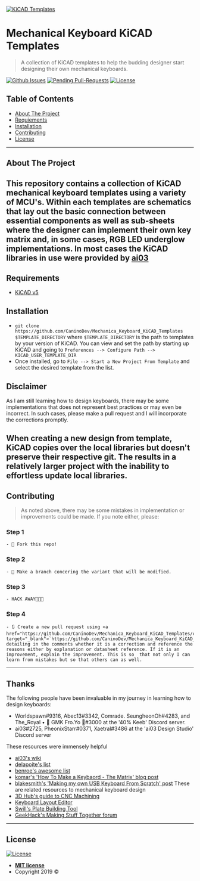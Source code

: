 <a href="https://github.com/CaninoDev/Mechanical_Keyboard_KiCAD_Templates"><img src="http://i.imgur.com/2TQ86Dp.png" title="Mechanical Keyboards KiCAD Templates" alt="KiCAD Templates"></a>

# Mechanical Keyboard KiCAD Templates

> A collection of KiCAD templates to help the budding designer start designing their own mechanical keyboards.

 [![Github Issues](http://githubbadges.herokuapp.com/badges/badgerbadgerbadger/issues.svg?style=flat-square)](https://github.com/badges/badgerbadgerbadger/issues) 
 [![Pending Pull-Requests](http://githubbadges.herokuapp.com/badges/badgerbadgerbadger/pulls.svg?style=flat-square)](https://github.com/badges/badgerbadgerbadger/pulls) 
 [![License](http://img.shields.io/:license-mit-blue.svg?style=flat-square)](http://badges.mit-license.org)

<!-- TABLE OF CONTENTS -->
## Table of Contents

- [About The Project](#about-the-project)
- [Requiements](#requirements)
- [Installation](#installation)
- [Contributing](#contributing)
- [License](#license)
---
<!-- ABOUT THE PROJECT -->
## About The Project
This repository contains a collection of KiCAD mechanical keyboard templates using a variety of MCU's. Within each templates are schematics that lay out the basic connection between essential components as well as sub-sheets where the designer can implement their own key matrix and, in some cases, RGB LED underglow implementations. In most cases the KiCAD libraries in use were provided by [ai03](https://github.com/ai03-2725)
---
<!-- REQUIREMENTS -->
## Requirements

- [KiCAD v5](http://www.kicad-pcb.org/)

<!-- INSTALLATION -->
## Installation

- `git clone https://github.com/CaninoDev/Mechanica_Keyboard_KiCAD_Templates $TEMPLATE_DIRECTORY` where `$TEMPLATE_DIRECTORY` is the path to templates by your version of KiCAD. You can view and set the path by starting up KiCAD and going to `Preferences --> Configure Path --> KICAD_USER_TEMPLATE_DIR` 
- Once installed, go to `File --> Start a New Project From Template` and select the desired template from the list.

<!-- DISCLAIMER -->
## Disclaimer

As I am still learning how to design keyboards, there may be some implementations that does not represent best practices or may even be incorrect. In such cases, please make a pull request and I will incorporate the corrections promptly. 

When creating a new design from template, KiCAD copies over the local libraries but doesn't preserve their respective git. The results in a relatively larger project with the inability to effortless update local libraries. 
---
<!-- CONTRIBUTING -->
## Contributing

> As noted above, there may be some mistakes in implementation or improvements could be made. If you note either, please:

### Step 1

    - 🍴 Fork this repo!

### Step 2
    - 👯 Make a branch concering the variant that will be modified.

### Step 3
    - HACK AWAY🔨🔨🔨

### Step 4
    - 🔃 Create a new pull request using <a href="https://github.com/CaninoDev/Mechanica_Keyboard_KiCAD_Templates/compare/" target="_blank">`https://github.com/CaninoDev/Mechanica_Keyboard_KiCAD_Templates/compare/`</a> detailing in the comments whether it is a correction and reference the reasons either by explanation or datasheet reference. If it is an improvement, explain the improvement. This is so  that not only I can learn from mistakes but so that others can as well. 
---
## Thanks

The following people have been invaluable in my journey in learning how to design keyboards:

- Worldspawn#9316, Abec13#3342, Comrade. SeungheonOh#4283, and The_Royal • 🍦 GMK Fro.Yo 🍦#3000 at the '40% Keeb' Discord server. 
- ai03#2725, PheonixStarr#0371, Xaetral#3486 at the 'ai03 Design Studio' Discord server

These resources were immensely helpful
- [ai03's wiki](https://wiki.ai03.me/)
- [delapoite's list](https://github.com/Delapouite/awesome-keyboard)
- [benroe's awesome list](https://github.com/BenRoe/awesome-mechanical-keyboard)
- [komar's 'How To Make a Keybaord - The Matrix' blog post](http://blog.komar.be/how-to-make-a-keyboard-the-matrix/)
- [blakesmith's 'Making my own USB Keyboard From Scratch' post](http://blakesmith.me/2019/01/16/making-my-own-usb-keyboard-from-scratch.html)
These are related resources to mechanical keyboard design
- [3D Hub's guide to CNC Machining](https://www.3dhubs.com/knowledge-base/how-design-parts-cnc-machining)
- [Keyboard Layout Editor](http://www.keyboard-layout-editor.com/)
- [Swill's Plate Building Tool](http://www.keyboard-layout-editor.com/)
- [GeekHack's Making Stuff Together forum](https://geekhack.org/index.php?board=117.0)
---
## License

[![License](http://img.shields.io/:license-mit-blue.svg?style=flat-square)](http://badges.mit-license.org)

- **[MIT license](http://opensource.org/licenses/mit-license.php)**
- Copyright 2019 ©
